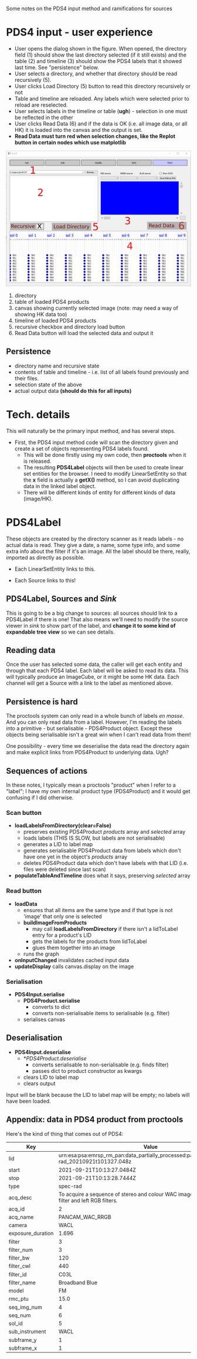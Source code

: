 Some notes on the PDS4 input method and ramifications for sources

# PDS4 input - user experience

* User opens the dialog shown in the figure.
When opened, the directory field (1) should show the last
directory selected (if it still exists) and the table (2) and 
timeline (3) should show
the PDS4 labels that it showed last time. See "persistence" below.
* User selects a directory, and whether that directory should be read
recursively (5).
* User clicks Load Directory (5) button to read this directory recursively or not
* Table and timeline are reloaded. Any labels which were selected prior
to reload are reselected.
* User selects labels in the timeline or table (**ugh**) - selection
in one must be reflected in the other
* User clicks Read Data (6) and if the data is OK (i.e. all image data,
or all HK) it is loaded into the canvas and the output is set.
* **Read Data must turn red when selection changes, like the Replot button
in certain nodes which use matplotlib**

![!The PDS4 input dialog (proposed)](pds4_dialog.png)

1. directory
2. table of loaded PDS4 products
3. canvas showing currently selected image (note: may need a way of showing HK
data too)
4. timeline of loaded PDS4 products
5. recursive checkbox and directory load button
6. Read Data button will load the selected data and output it
  

## Persistence
* directory name and recursive state
* contents of table and timeline - i.e. list of all labels found previously
and their files.
* selection state of the above
* actual output data **(should do this for all inputs)**

# Tech. details

This will naturally be the primary input method, and has several steps.

* First, the PDS4 input method code will scan the directory given and create
a set of objects representing PDS4 labels found.
    * This will be done firstly using my own code, then **proctools** when
      it is released.
    * The resulting **PDS4Label** objects will then be used to create
      linear set entities for the browser. I need to modify LinearSetEntity
      so that the **x** field is actually a **getX()** method, so I can
      avoid duplicating data in the linked label object.
    * There will be different kinds of entity for different kinds of
      data (image/HK).

# PDS4Label
      
These objects are created by the directory scanner as it reads labels - no
actual data is read. They give a date, a name, some type info, and some
extra info about the filter if it's an image. All the label should be there,
really, imported as directly as possible.

* Each LinearSetEntity links to this.

* Each Source links to this!

## PDS4Label, Sources and *Sink*

This is going to be a big change to sources: all sources should link
to a PDS4Label if there is one! That also means we'll need to modify the
source viewer in *sink* to show part of the label, and **change it to
some kind of expandable tree view** so we can see details.

## Reading data

Once the user has selected some data, the caller will get each entity
and through that each PDS4 label. Each label will be asked to read
its data. This will typically produce an ImageCube, or it might be some HK
data. Each channel will get a Source with a link to the label as mentioned
above.

## Persistence is hard

The proctools system can only read in a whole bunch of labels *en masse*.
And you can only read data from a label. However, I'm reading the labels
into a primitive - but serialisable - PDS4Product object. Except these
objects being serialisable isn't a great win when I can't read data from them!

One possibility - every time we deserialise the data read the directory
again and make explicit links from PDS4Product to underlying data. Ugh?

## Sequences of actions
In these notes, I typically mean a proctools "product" when I refer
to a "label"; I have my own internal product type (PDS4Product) and it
would get confusing if I did otherwise.

### Scan button

* **loadLabelsFromDirectory(clear=False)**
    * preserves existing PDS4Product *products* array and *selected* array
    * loads labels (THIS IS SLOW, but labels are not serialisable)
    * generates a LID to label map
    * generates serialisable PDS4Product data from labels which don't have one yet
    in the object's *products* array
    * deletes PDS4Product data which don't have labels with that LID (i.e. files were deleted since last scan)
* **populateTableAndTimeline** does what it says, preserving *selected* array

### Read button

* **loadData** 
    * ensures that all items are the same type and if that type is not 'image'
    that only one is selected
    * **buildImageFromProducts** 
        * may call **loadLabelsFromDirectory** if there isn't a lidToLabel entry for a product's LID
        * gets the labels for the products from lidToLabel
        * glues them together into an image
    * runs the graph
* **onInputChanged** invalidates cached input data
* **updateDisplay** calls canvas.display on the image
        
### Serialisation

* **PDS4Input.serialise**
    * **PDS4Product.serialise**
        * converts to dict
        * converts non-serialisable items to serialisable (e.g. filter)
    * serialises canvas
    
        
## Deserialisation

* **PDS4Input.deserialise**
    * **PDS4Product.deserialise*
        * converts serialisable to non-serialisable (e.g. finds filter)
        * passes dict to product constructor as kwargs
    * clears LID to label map
    * clears output
    
Input will be blank because the LID to label map will be empty; no
labels will have been loaded.


## Appendix: data in PDS4 product from proctools

Here's the kind of thing that comes out of PDS4:

|Key|Value|
|-----|-----|
|lid|urn:esa:psa:emrsp_rm_pan:data_partially_processed:pan_par_sc_l03_spec-rad_20210921t101327.048z||
|start|2021-09-21T10:13:27.0484Z|
|stop|2021-09-21T10:13:28.7444Z|
|type|spec-rad|
|acq_desc|To acquire a sequence of stereo and colour WAC images with right Red filter and left RGB filters.|
|acq_id|2|
|acq_name|PANCAM_WAC_RRGB|
|camera|WACL|
|exposure_duration|1.696|
|filter|3|
|filter_num|3|
|filter_bw|120|
|filter_cwl|440|
|filter_id|C03L|
|filter_name|Broadband Blue|
|model|FM|
|rmc_ptu|15.0|
|seq_img_num|4|
|seq_num|6|
|sol_id|5|
|sub_instrument|WACL|
|subframe_y|1|
|subframe_x|1|
